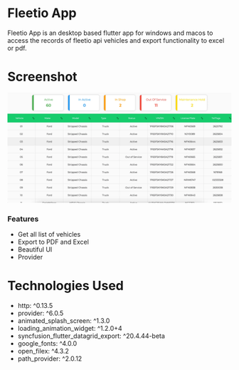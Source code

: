 # Fleetio App

Fleetio App is an desktop based flutter app for windows and macos to access the records of fleetio api vehicles and export functionality
to excel or pdf.

# Screenshot
![image1](assets/s11.png)

### Features
- Get all list of vehicles
- Export to PDF and Excel
- Beautiful UI
- Provider

# Technologies Used
- http: ^0.13.5
- provider: ^6.0.5
- animated_splash_screen: ^1.3.0
- loading_animation_widget: ^1.2.0+4
- syncfusion_flutter_datagrid_export: ^20.4.44-beta
- google_fonts: ^4.0.0
- open_filex: ^4.3.2
- path_provider: ^2.0.12



